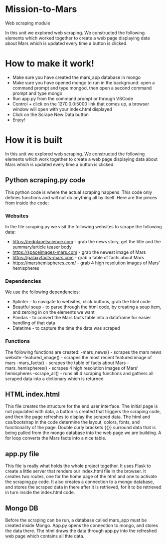 # Mission-to-Mars
Web scraping module

In this unit we explored web scraping. We constructed the following elements which worked together to create a web page displaying data about Mars which is updated every time a button is clicked. 

# How to make it work!
- Make sure you have created the mars_app database in mongo
- Make sure you have opened mongo to run in the background: open a command prompt and type mongod, then open a second command prompt and type mongo
- Run app.py from the command prompt or through VSCode
- Control + click on the 1270.0.0:5000 link that comes up, a browser window will open with your index.html displayed
- Click on the Scrape New Data button
- Enjoy!

# How it is built
In this unit we explored web scraping. We constructed the following elements which work together to create a web page displaying data about Mars which is updated every time a button is clicked.


## Python scraping.py code
This python code is where the actual scraping happens. This code only defines functions and will not do anything all by itself. Here are the pieces from inside the code:

### Websites
In the file scraping.py we visit the following websites to scrape the following data:
  - https://redplanetscience.com - grab the news story, get the title and the summary/article teaser body
  - https://spaceimages-mars.com - grab the newest image of Mars
  - https://galaxyfacts-mars.com - grab a table of facts about Mars
  - https://marshemispheres.com/ - grab 4 high resolution images of Mars' hemispheres

### Dependencies
We use the following dependencies:
  - Splinter - to navigate to websites, click buttons, grab the html code
  - Beautful soup - to parse through the html code, by creating a soup item, and zeroing in on the elements we want
  - Pandas - to convert the Mars facts table into a dataframe for easier handling of that data
  - Datetime - to capture the time the data was scraped

### Functions 
The following functions are created:
  -mars_news() - scrapes the mars news website
  -featured_image() - scrapes the most recent featured image of mars
  -mars_facts() - scrapes the table of facts about Mars
  -mars_hemispheres() - scrapes 4 high resolution images of Mars' hemispheres
  -scrape_all() - runs all 4 scraping functions and gathers all scraped data into a dictionary which is returned
  
## HTML index.html
This file creates the structure for the end user interface. The initial page is not populated with data, a button is created that triggers the scraping code, and then the page refreshes to display the scraped data. The html and css/bootstrap in the code determine the layout, colors, fonts, and functionality of the page. Double curly brackets {{}} surround data that is being pulled from the mongo database into the web page we are building. A for loop converts the Mars facts into a nice table.

## app.py file
This file is really what holds the whole project together.  It uses Flask to create a little server that renders our index.html file in the browser.  It creates two routes, one for the home page of the html and one to activate the scraping.py code. It also creates a connection to a mongo database, and stores the scraped data in there after it is retrieved, for it to be retrieved in turn inside the index.html code. 

## Mongo DB
Before the scraping can be run, a database called mars_app must be created inside Mongo. App.py opens the connection to mongo, and stores the data there. The html draws the data through app.py into the refreshed web page which contains all thte data.

